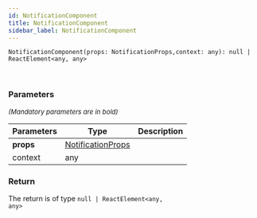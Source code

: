 ```yaml
---
id: NotificationComponent
title: NotificationComponent
sidebar_label: NotificationComponent
---
```


```tsx
NotificationComponent(props: NotificationProps,context: any): null | ReactElement<any, any>
```
<br/>



### Parameters

<font size="2"><i>(Mandatory parameters are in bold)</i></font>

| Parameters | Type | Description |
| --------- | ---- | ----------- |
| **props** | [NotificationProps](/api2/types/NotificationProps.md) |  |
| context | any |  |


### Return



The return is of type <code>null | ReactElement<any, any\></code>